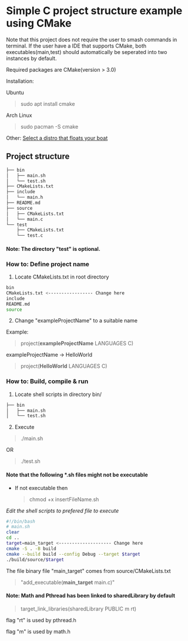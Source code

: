 # Simple C project structure example using CMake

Note that this project does not require the user to smash commands in terminal.
If the user have a IDE that supports CMake, both executables(main,test) should automatically be seperated into two instances by default.

Required packages are CMake(version > 3.0)

Installation:

Ubuntu

> sudo apt install cmake

Arch Linux

> sudo pacman -S cmake

Other: [Select a distro that floats your boat](https://cmake.org/download/)

## Project structure

```bash
├── bin
│   ├── main.sh
│   └── test.sh
├── CMakeLists.txt
├── include
│   └── main.h
├── README.md
├── source
│   ├── CMakeLists.txt
│   └── main.c
└── test
    ├── CMakeLists.txt
    └── test.c
```
#### Note: The directory "test" is optional.

### How to: Define project name
1. Locate CMakeLists.txt in root directory

```bash
bin
CMakeLists.txt <----------------- Change here
include
README.md
source
```
2. Change "exampleProjectName" to a suitable name

Example:

> project(**exampleProjectName** LANGUAGES C)

exampleProjectName -> HelloWorld


> project(**HelloWorld** LANGUAGES C)


### How to: Build, compile & run

1. Locate shell scripts in directory bin/

```bash
├── bin
│   ├── main.sh 
│   └── test.sh

```

2. Execute

> ./main.sh

OR

> ./test.sh


#### Note that the following *.sh files might not be executable

- If not executable then

    > chmod +x insertFileName.sh

*Edit the shell scripts to prefered file to execute*

```bash
#!/bin/bash 
# main.sh
clear
cd ..
target=main_target <-------------------- Change here
cmake -S . -B build
cmake --build build --config Debug --target $target
./build/source/$target
```
The file binary file "main_target" comes from source/CMakeLists.txt

> "add_executable(**main_target** main.c)"

#### Note: Math and Pthread has been linked to sharedLibrary by default

> target_link_libraries(sharedLibrary PUBLIC m rt)

flag "rt" is used by pthread.h

flag "m" is used by math.h
